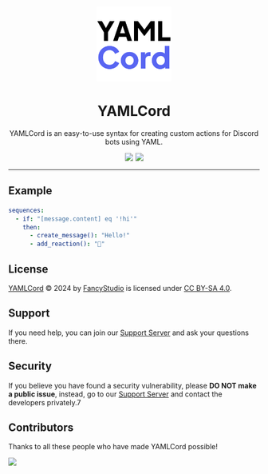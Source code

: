 <!-- markdownlint-disable -->
<div align="center">
  <picture>
    <source srcset="assets/images/Dark.png" media="(prefers-color-scheme: dark)" width="150" height="150">
    <img src="assets/images/Light.png" width="150" height="150">
  </picture>
  <h1>YAMLCord</h1>
  <p>YAMLCord is an easy-to-use syntax for creating custom actions for Discord bots using YAML.</p>
  <div style="display: flex; justify-content: center; gap: 5px; flex-wrap: wrap;">
    <a href="https://creativecommons.org/licenses/by-sa/4.0/" style="text-decoration: none;">
      <img src="https://img.shields.io/badge/CC BY--SA 4.0-_?style=for-the-badge&color=5865f2&label=License&logo=creative-commons&logoColor=white">
    </a>
    <a href="https://discord.gg/yWjeDA6ewJ" style="text-decoration: none;">
      <img src="https://img.shields.io/badge/Support-Support?style=for-the-badge&color=5865f2&label=Discord&logo=discord&logoColor=white">
    </a>
  </div>
</div>
<!-- markdownlint-restore -->

---

## Example

```yml
sequences:
  - if: "[message.content] eq '!hi'"
    then:
      - create_message(): "Hello!"
      - add_reaction(): "👋"
```

## License

[YAMLCord][YAMLCordRepositoryURL] © 2024 by [FancyStudio][FancyStudioGitHubURL] is licensed under [CC BY-SA 4.0][CCBYSALicenseURL].

## Support

If you need help, you can join our [Support Server][SupportServerURL] and ask your questions there.

## Security

If you believe you have found a security vulnerability, please **DO NOT make a public issue**, instead, go to our [Support Server][SupportServerURL] and contact the developers privately.7

## Contributors

Thanks to all these people who have made YAMLCord possible!

<!-- markdownlint-disable -->
<a href="https://github.com/FancyStudioTeam/YAMLCord/graphs/contributors">
  <img src="https://contrib.rocks/image?repo=FancyStudioTeam/YAMLCord" />
</a>
<!-- markdownlint-restore -->

[CCBYSALicenseURL]: https://creativecommons.org/licenses/by-sa/4.0/
[FancyStudioGitHubURL]: https://github.com/FancyStudioTeam
[SupportServerURL]: https://discord.gg/yWjeDA6ewJ
[YAMLCordRepositoryURL]: https://github.com/FancyStudioTeam/YAMLCord
